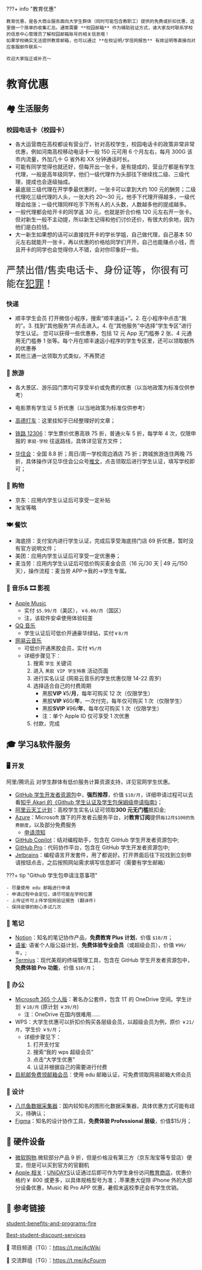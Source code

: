 ???+ info "教育优惠"

    教育优惠，是各大商业服务面向大学生群体（同时可能包含教职工）提供的免费或折扣优惠，这里做一个简单的收集汇总。通常需要 **校园邮箱** 作为辅助验证方式，请大家及时联系学校的信息中心管理员了解校园邮箱账号的相关信息哦！
    如果学校确实无法提供教育邮箱，也可以通过 **在校证明/学信网报告** 有效证明等直接向对应客服邮件联系～

    欢迎大家指正或补充～

# 教育优惠

## 🏘️ 生活服务

### 校园电话卡（校园卡）

- 各大运营商在高校都设有营业厅，针对高校学生，校园电话卡的政策非常非常优惠，例如河南高校移动电话卡一般 150 元可用 6 个月左右，每月 300G 该市内流量，外加几十 G 省外和 XX 分钟通话时长。
- 可能有同学觉得也就还好，但每开出一张卡，是有提成的，营业厅都是有学生代理，一般是高年级同学，他们一级代理作为头部往下继续找二级、三级代理，提成也会逐级抽成。
- 最底层三级代理在开学季最优惠时，一张卡可以拿到大约 100 元的酬劳；二级代理吃三级代理的人头，一张大约 20～30 元，他手下代理开得越多，一级代理会给涨；一级代理同样吃手下所有人的人头数，人数越多他的提成越多。
- 一般代理都会给开卡的同学返 30 元，也就是折合价格 120 元左右开一张卡。但对新生一般不主动提，所以新生记得和他们讨价还价，有很大的余地，因为他们是白捡钱。
- 大一新生如果想的话可以直接找开卡的学长学姐，自己做代理，自己基本 50 元左右就能开一张卡，再以优惠的价格给同学们开开，自己也能赚点小钱，而且开卡的同学也会觉得你人不错，会对你印象好一些。

<p style="font-size: 25px;">严禁出借/售卖电话卡、身份证等，你很有可能在<a href="https://baike.baidu.com/item/%E5%B8%AE%E5%8A%A9%E4%BF%A1%E6%81%AF%E7%BD%91%E7%BB%9C%E7%8A%AF%E7%BD%AA%E6%B4%BB%E5%8A%A8%E7%BD%AA/22357871">犯罪</a>！</p>

### 快递

- 顺丰学生会员 打开微信小程序，搜索“顺丰速运+”。2. 在小程序中点击“我的”。3. 找到“其他服务”并点击进入。4. 在“其他服务”中选择“学生专区”进行学生认证。
  您可以获得一些优惠券，包括 12 元 App 无门槛券 2 张、4 元通用无门槛券 1 张等。每个月在顺丰速运小程序的学生专区里，还可以领取额外的优惠券
- 其他三通一达领取方式类似，不再赘述

### 🚅 旅游

- 各大景区、游乐园门票均可享受半价或免费的优惠（以当地政策为标准仅供参考）

- 电影票有学生证 5 折优惠（以当地政策为标准仅供参考）

- [高德打车](https://zhuanlan.zhihu.com/p/646927405)：这里挂知乎已经整理好的文章；

- [铁路 12306](https://kyfw.12306.cn/otn/gonggao/student.html)：学生票价优惠高铁 75 折，普通火车 5 折，每学年 4 次，仅限申报的 `家庭-学校` 往返路线，具体详见官方文件；

- [华住会](https://www.hworld.com/)：全国 8.8 折；周日/周一学校周边酒店 75 折；跨城旅游连住两晚 75 折，具体操作详见华住会公众号[推文](https://mp.weixin.qq.com/s/YftM7f7WR2JQQPxx5godwg)，点击领取后进行学生认证，填写学校即可；

### 🏪 购物

- 京东：应用内学生认证后可享受一定补贴
- 淘宝等略

### 🍽️ 餐饮

- 海底捞：支付宝内进行学生认证，完成后享受海底捞门店 69 折优惠，暂时没有官方说明文件；
- 美团：应用内学生认证后可享受一定优惠券；
- 麦当劳：应用内学生认证后可低价购买麦金会员（16 元/30 天 | 49 元/150 天），操作流程：麦当劳 APP->我的->学生专属。

### 🎵 音乐& 🎞️ 影视

- [Apple Music](https://www.apple.com/apple-music/#plans)
    - 实付 `$5.99/月`（美区），`￥6.00/月`（国区）
    - 注，该软件安卓使用体验较差
- [QQ 音乐](https://y.qq.com/jzt/student)
    - 学生认证后可低价开通豪华绿钻，实付`￥8/月`
- [网易云音乐](https://y.music.163.com/g/m/at/daydayup230505Astudyup?page=2ade783a2638439591ca02a78c0f85ca&extCfhannel=sms-3)
    - 可低价开通黑胶会员，实付 `¥5/月`
    - 详细步骤见下：
        1. 搜索 `学生` 关键词
        2. 进入 `黑胶 VIP 学生特惠` 活动页面
        3. 进行实名认证 (网易云音乐的学生优惠仅限 14-22 周岁)
        4. 选择适合自己的付费周期
            - 黑胶**VIP** ¥5/**月**，每年可购买 12 次（仅限学生）
            - 黑胶**VIP** ¥60/**年**，一次付完，每年仅可购买 1 次（仅限学生）
            - 黑胶**SVIP** ¥96/**年**，每年仅可购买 1 次（仅限学生）
            - 注：单个 Apple ID 仅可享受 1 次优惠
        5. 付款，完成

## 🎓 学习&软件服务

### 🖥️ 开发

阿里/腾讯云 对学生群体有低价服务计算资源支持，详见官网学生优惠。

- [GitHub 学生开发者资源包](https://education.github.com/pack)中，**强烈推荐**，价值 `$10/月`，详细申请过程可以去看[知乎 Akari 的《Github 学生认证及学生包保姆级申请指南》](https://github.com/JimmyLing233/Github-Student-Certification-Guide)；
- [阿里云天工计划](https://university.aliyun.com/)：高校学生实名认证可领取**300 元无门槛**抵扣金;
- [Azure](https://azure.microsoft.com/zh-cn/free/students/)：Microsoft 旗下的开发者云服务平台，对**教育订阅**提供`每12月$100的免费额度`，以及部分免费服务
    - [申请须知](https://www.bilibili.com/read/cv22794294/)
- [GitHub Copilot](https://github.com/features/copilot/plans?cft=copilot_li.features_copilot)：结对编程助手，包含在 GitHub 学生开发者资源包中;
- [GitHub Pro](https://docs.github.com/zh/get-started/learning-about-github/githubs-plans#github-pro)：代码协作平台，包含在 GitHub 学生开发者资源包中;
- [Jetbrains](https://www.jetbrains.com/zh-cn/community/education/#students)：编程语言开发套件，用了都说好。打开界面后往下拉找到立刻申请按钮点击，之后按照网站需求填写信息即可（需要有学生邮箱）

???+ tip "Github 学生包申请注意事项"

    - 尽量使用 edu 邮箱进行申请
    - 申请过程中会定位，请尽可能在学校位置
    - 上传证件可上传学信网验证报告 (翻译件)
    - 保持足够的耐心多试几次

### 📒 笔记

- [Notion](https://www.notion.so/product/notion-for-education)：知名的笔记协作产品，**免费教育 Plus 计划**，价值 `$10/月`；
- [语雀](https://www.yuque.com/yuque/welfare/edu#zLvwf): 语雀个人版公益计划，**免费体验专业会员**（或超级会员），价值 `¥99/年`，;
- [Termius](https://termius.com/education)：现代美观的终端管理工具，包含在 GitHub 学生开发者资源包中，**免费体验 Pro 功能**，价值 `$10/月`；

### 📑 办公

- [Microsoft 365 个人版](https://www.microsoft.com/zh-cn/microsoft-365/college-student-pricing)：著名办公套件，包含 1T 的 OneDrive 空间。学生计划 `￥18/月` (原计划 `￥39/月`)
    - 注：OneDrive 在国内很难用……
- WPS：大学生优惠可以折扣价购买各层级会员，以超级会员为例，原价 `￥21/月`，学生价 `￥9/月`；
    - 详细步骤见下：
        1. 打开支付宝
        2. 搜索“我的 wps 超级会员”
        3. 点击“大学生优惠”
        4. 认证并根据自己的需要进行付费
- [启航邮免费领邮箱会员](https://vip.163.com/projects/campus-vip)：使用 edu 邮箱认证，可免费领取网易邮箱大师会员

### 🎨 设计

- [八爪鱼数据采集器](https://www.bazhuayu.com/education)：国内较知名的图形化数据采集器，具体优惠方式可能有歧义，待确认；
- [Figma](https://www.figma.com/education/)：知名的设计协作工具，**免费体验 Professional 层级**，价值$15/月；

## 📱 硬件设备

- [微软购物](https://www.microsoftstore.com.cn/student).微软部分产品 9 折，但是价格没有第三方（京东淘宝等专营店）便宜，但是可以买到官方的官翻机
- [Apple 相关](https://www.apple.com/education/)：[UNiDAYS](https://www.myunidays.com/)认证通过后即可作为学生身份访问[教育商店](https://www.apple.com.cn/cn-edu/shop)，优惠价格约￥ 800 或更多，以具体规格型号为准；.苹果惠大促除 iPhone 外的大部分设备优惠，Music 和 Pro APP 优惠，暑假末返校季还会有学生优销。

## 🔗 参考链接

[student-benefits-and-programs-fire](https://github.com/dipakkr/A-to-Z-Resources-for-Students?tab=readme-ov-file#3-student-benefits-and-programs-fire)

[Best-student-discount-services](https://github.com/OpenGenus/Best-student-discount-services)

🔗 项目频道（TG）：<https://t.me/AcWiki>

🔗 交流群组（TG）：<https://t.me/AcFourm>
